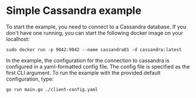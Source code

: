 # Simple Cassandra example

To start the example, you need to connect to a Cassandra database. If you 
don't have one running, you can start the following docker image on your
localhost:

```
sudo docker run -p 9042:9042 --name cassandra01 -d cassandra:latest
```

In the example, the configuration for the connection to cassandra is 
configured in a yaml-formatted config file. The config file is specified as
the first CLI argument. To run the example with the provided default 
configuration, type:

```
go run main.go ./client-config.yaml
```
